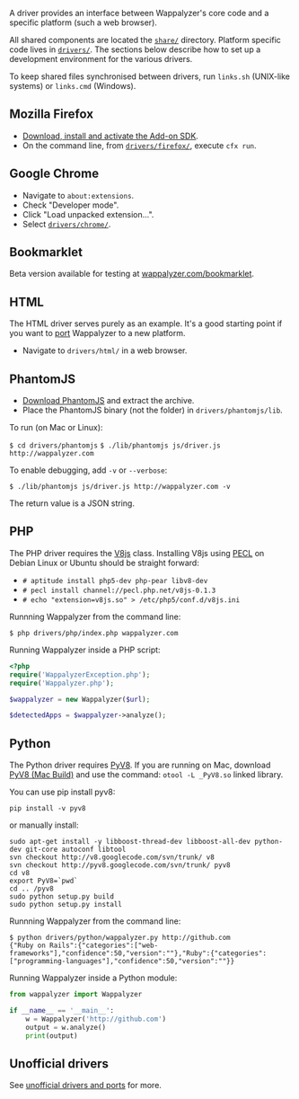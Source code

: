 A driver provides an interface between Wappalyzer's core code and a specific platform (such a web browser).

All shared components are located the [`share/`](https://github.com/ElbertF/Wappalyzer/tree/master/share) directory. Platform specific code lives in [`drivers/`](https://github.com/ElbertF/Wappalyzer/tree/master/drivers). The sections below describe how to set up
a development environment for the various drivers.

To keep shared files synchronised between drivers, run `links.sh` (UNIX-like systems)
or `links.cmd` (Windows).

## Mozilla Firefox

* [Download, install and activate the Add-on SDK](https://developer.mozilla.org/en-US/Add-ons/SDK/Tutorials/Installation).
* On the command line, from [`drivers/firefox/`](https://github.com/ElbertF/Wappalyzer/tree/master/drivers/firefox), execute `cfx run`.

## Google Chrome

* Navigate to `about:extensions`.
* Check "Developer mode".
* Click "Load unpacked extension...".
* Select [`drivers/chrome/`](https://github.com/ElbertF/Wappalyzer/tree/master/drivers/chrome).

## Bookmarklet

Beta version available for testing at 
[wappalyzer.com/bookmarklet](http://wappalyzer.com/bookmarklet).

## HTML

The HTML driver serves purely as an example. It's a good starting point if you
want to [port](https://github.com/ElbertF/Wappalyzer/wiki/Unofficial-drivers-and-ports) Wappalyzer to a new platform.

* Navigate to `drivers/html/` in a web browser.

## PhantomJS

* [Download PhantomJS](http://phantomjs.org/download.html) and extract the archive.
* Place the PhantomJS binary (not the folder) in `drivers/phantomjs/lib`.

To run (on Mac or Linux):

`$ cd drivers/phantomjs`
`$ ./lib/phantomjs js/driver.js http://wappalyzer.com`

To enable debugging, add `-v` or `--verbose`:

`$ ./lib/phantomjs js/driver.js http://wappalyzer.com -v`

The return value is a JSON string.

## PHP

The PHP driver requires the [V8js](http://php.net/manual/en/book.v8js.php) 
class. Installing V8js using [PECL](http://pecl.php.net/) on Debian Linux or 
Ubuntu should be straight forward:

* `# aptitude install php5-dev php-pear libv8-dev`
* `# pecl install channel://pecl.php.net/v8js-0.1.3`
* `# echo "extension=v8js.so" > /etc/php5/conf.d/v8js.ini`

Runnning Wappalyzer from the command line:

`$ php drivers/php/index.php wappalyzer.com`

Running Wappalyzer inside a PHP script:

```php
<?php
require('WappalyzerException.php');
require('Wappalyzer.php');

$wappalyzer = new Wappalyzer($url);

$detectedApps = $wappalyzer->analyze();
```

## Python

The Python driver requires [PyV8](https://code.google.com/p/pyv8/). If you are running on Mac, download  [PyV8 (Mac Build)](http://www.dcl.hpi.uni-potsdam.de/home/loewis/pyv8/) and use the command: `otool -L _PyV8.so` linked library.

You can use pip install pyv8:

    pip install -v pyv8

or manually install:

    sudo apt-get install -y libboost-thread-dev libboost-all-dev python-dev git-core autoconf libtool
    svn checkout http://v8.googlecode.com/svn/trunk/ v8
    svn checkout http://pyv8.googlecode.com/svn/trunk/ pyv8
    cd v8
    export PyV8=`pwd`
    cd .. /pyv8
    sudo python setup.py build
    sudo python setup.py install

Runnning Wappalyzer from the command line:

    $ python drivers/python/wappalyzer.py http://github.com
    {"Ruby on Rails":{"categories":["web-frameworks"],"confidence":50,"version":""},"Ruby":{"categories":["programming-languages"],"confidence":50,"version":""}}

Running Wappalyzer inside a Python module:

```python
from wappalyzer import Wappalyzer

if __name__ == '__main__':
    w = Wappalyzer('http://github.com')
    output = w.analyze()
    print(output)
```


## Unofficial drivers

See [unofficial drivers and ports](https://github.com/ElbertF/Wappalyzer/wiki/Unofficial-drivers-and-ports) for more.